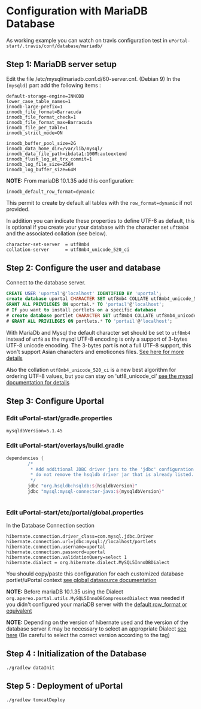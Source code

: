 # Configuration with MariaDB Database

As working example you can watch on travis configuration test in `uPortal-start/.travis/conf/database/mariadb/`

## Step 1: MariaDB server setup
Edit the file /etc/mysql/mariadb.conf.d/60-server.cnf. (Debian 9)
In the `[mysqld]` part add the following items :

```properties
default-storage-engine=INNODB
lower_case_table_names=1
innodb-large-prefix=1
innodb_file_format=Barracuda
innodb_file_format_check=1
innodb_file_format_max=Barracuda
innodb_file_per_table=1
innodb_strict_mode=ON

innodb_buffer_pool_size=2G
innodb_data_home_dir=/var/lib/mysql/
innodb_data_file_path=ibdata1:100M:autoextend
innodb_flush_log_at_trx_commit=1
innodb_log_file_size=256M
innodb_log_buffer_size=64M
```

**NOTE:** From mariaDB 10.1.35 add this configuration:
```properties
innodb_default_row_format=dynamic
```
This permit to create by default all tables with the `row_format=dynamic` if not provided.

In addition you can indicate these properties to define UTF-8 as default, this is optional if you create your your database with the character set `uft8mb4` and the associated collation (see below).
```properties
character-set-server  = utf8mb4
collation-server      = utf8mb4_unicode_520_ci
```

## Step 2: Configure the user and database

Connect to the database server.
```SQL
CREATE USER 'uportal'@'localhost' IDENTIFIED BY 'uportal';
create database uportal CHARACTER SET utf8mb4 COLLATE utf8mb4_unicode_520_ci;
GRANT ALL PRIVILEGES ON uportal.* TO 'portail'@'localhost';
# If you want to install portlets on a specific database
# create database portlet CHARACTER SET utf8mb4 COLLATE utf8mb4_unicode_520_ci;
# GRANT ALL PRIVILEGES ON portlets.* TO 'portail'@'localhost';
```

With MariaDb and Mysql the default character set should be set to `utf8mb4` instead of `utf8` as the mysql UTF-8 encoding is only a support of 3-bytes UTF-8 unicode encoding.
The 3-bytes part is not a full UTF-8 support, this won't support Asian characters and emoticones files. [See here for more details](https://dev.mysql.com/doc/refman/5.5/en/charset-unicode.html)

Also the collation `utf8mb4_unicode_520_ci` is a new best algorithm for ordering UTF-8 values, but you can stay on 'utf8_unicode_ci' [see the mysql documentation for details](https://dev.mysql.com/doc/refman/5.6/en/charset-collation-names.html)

## Step 3: Configure Uportal 

### Edit uPortal-start/gradle.properties 
```properties
mysqldbVersion=5.1.45
```
### Edit uPortal-start/overlays/build.gradle
```gradle
dependencies {
        /*
         * Add additional JDBC driver jars to the 'jdbc' configuration below;
         * do not remove the hsqldb driver jar that is already listed.
         */
        jdbc "org.hsqldb:hsqldb:${hsqldbVersion}"
        jdbc "mysql:mysql-connector-java:${mysqldbVersion}"
        
```

### Edit uPortal-start/etc/portal/global.properties 

In the Database Connection section
```properties
hibernate.connection.driver_class=com.mysql.jdbc.Driver
hibernate.connection.url=jdbc:mysql://localhost/portlets
hibernate.connection.username=uportal
hibernate.connection.password=uportal
hibernate.connection.validationQuery=select 1
hibernate.dialect = org.hibernate.dialect.MySQL5InnoDBDialect
```
You should copy/paste this configuration for each customized database portlet/uPortal context [see global datasource documentation](README.md#step-5-specific-portlet--uportal-database-configuration-optional)

**NOTE:** Before mariaDB 10.1.35 using the Dialect `org.apereo.portal.utils.MySQL5InnoDBCompressedDialect` was needed if you didn't configured your mariaDB server with the [default row_format or equivalent](mariadb.md#step-1-mariadb-server-setup)

**NOTE:** Depending on the version of hibernate used and the version of the database server it may be necessary to select an appropriate Dialect [see here](https://github.com/hibernate/hibernate-orm/tree/main/hibernate-core/src/main/java/org/hibernate/dialect) (Be careful to select the correct version according to the tag)


## Step 4 : Initialization of the Database
```shell
./gradlew dataInit
```
## Step 5 : Deployment of uPortal
```shell
./gradlew tomcatDeploy
```
